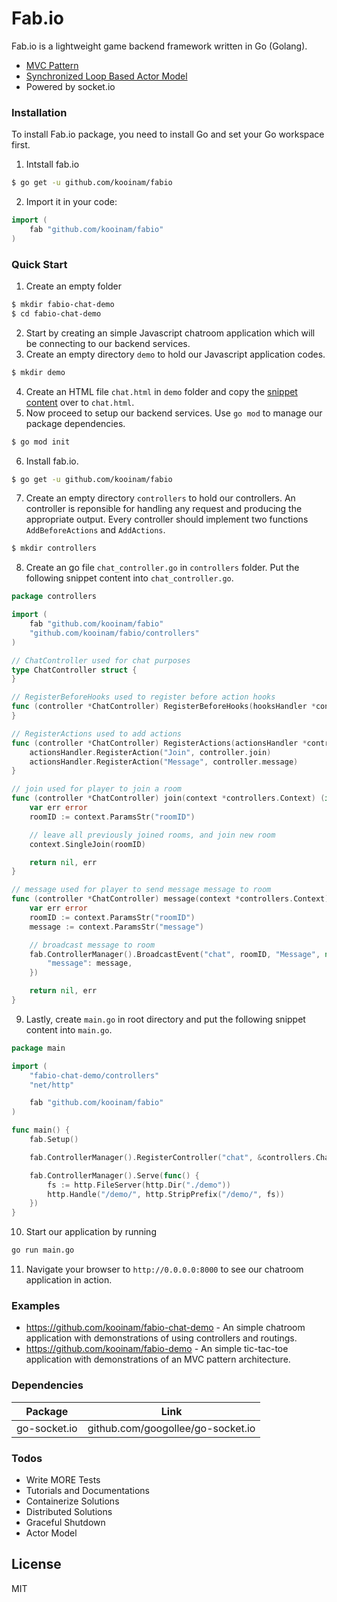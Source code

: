 # Fab.io

Fab.io is a lightweight game backend framework written in Go (Golang).

  - [MVC Pattern](https://github.com/kooinam/fabio/wiki/MVC)
  - [Synchronized Loop Based Actor Model](https://github.com/kooinam/fabio/wiki/Actor-Model)
  - Powered by socket.io

### Installation

To install Fab.io package, you need to install Go and set your Go workspace first.

1. Intstall fab.io
```sh
$ go get -u github.com/kooinam/fabio
```
2. Import it in your code:

```go
import (
	fab "github.com/kooinam/fabio"
)
```

### Quick Start

1. Create an empty folder
```sh
$ mkdir fabio-chat-demo
$ cd fabio-chat-demo
```
2. Start by creating an simple Javascript chatroom application which will be connecting to our backend services.
3. Create an empty directory `demo` to hold our Javascript application codes.
```sh
$ mkdir demo
```
4. Create an HTML file `chat.html` in `demo` folder and copy the [snippet content](https://raw.githubusercontent.com/kooinam/fabio-chat-demo/master/demo/chat.html) over to `chat.html`.
5. Now proceed to setup our backend services. Use `go mod` to manage our package dependencies.
```sh
$ go mod init
```
6. Install fab.io.
```sh
$ go get -u github.com/kooinam/fabio
```
7. Create an empty directory `controllers` to hold our controllers. An controller is reponsible for handling any request and producing the appropriate output. Every controller should implement two functions `AddBeforeActions` and `AddActions`.
```sh
$ mkdir controllers
```
8. Create an go file `chat_controller.go` in `controllers` folder. Put the following snippet content into `chat_controller.go`.
```go
package controllers

import (
	fab "github.com/kooinam/fabio"
	"github.com/kooinam/fabio/controllers"
)

// ChatController used for chat purposes
type ChatController struct {
}

// RegisterBeforeHooks used to register before action hooks
func (controller *ChatController) RegisterBeforeHooks(hooksHandler *controllers.HooksHandler) {
}

// RegisterActions used to add actions
func (controller *ChatController) RegisterActions(actionsHandler *controllers.ActionsHandler) {
	actionsHandler.RegisterAction("Join", controller.join)
	actionsHandler.RegisterAction("Message", controller.message)
}

// join used for player to join a room
func (controller *ChatController) join(context *controllers.Context) (interface{}, error) {
	var err error
	roomID := context.ParamsStr("roomID")

	// leave all previously joined rooms, and join new room
	context.SingleJoin(roomID)

	return nil, err
}

// message used for player to send message message to room
func (controller *ChatController) message(context *controllers.Context) (interface{}, error) {
	var err error
	roomID := context.ParamsStr("roomID")
	message := context.ParamsStr("message")

	// broadcast message to room
	fab.ControllerManager().BroadcastEvent("chat", roomID, "Message", nil, fab.H{
		"message": message,
	})

	return nil, err
}
```
9. Lastly, create `main.go` in root directory and put the following snippet content into `main.go`.
```go
package main

import (
	"fabio-chat-demo/controllers"
	"net/http"

	fab "github.com/kooinam/fabio"
)

func main() {
	fab.Setup()

	fab.ControllerManager().RegisterController("chat", &controllers.ChatController{})

	fab.ControllerManager().Serve(func() {
		fs := http.FileServer(http.Dir("./demo"))
		http.Handle("/demo/", http.StripPrefix("/demo/", fs))
	})
}
```
10. Start our application by running
```sh
go run main.go
```
11. Navigate your browser to `http://0.0.0.0:8000` to see our chatroom application in action.

### Examples
- https://github.com/kooinam/fabio-chat-demo - An simple chatroom application with demonstrations of using controllers and routings.
- https://github.com/kooinam/fabio-demo - An simple tic-tac-toe application with demonstrations of an MVC pattern architecture.

### Dependencies
| Package | Link |
| ------ | ------ |
| go-socket.io | github.com/googollee/go-socket.io |

### Todos

 - Write MORE Tests
 - Tutorials and Documentations
 - Containerize Solutions
 - Distributed Solutions
 - Graceful Shutdown
 - Actor Model

License
----

MIT

[//]: # (These are reference links used in the body of this note and get stripped out when the markdown processor does its job. There is no need to format nicely because it shouldn't be seen. Thanks SO - http://stackoverflow.com/questions/4823468/store-comments-in-markdown-syntax)


   [dill]: <https://github.com/joemccann/dillinger>
   [git-repo-url]: <https://github.com/joemccann/dillinger.git>
   [john gruber]: <http://daringfireball.net>
   [df1]: <http://daringfireball.net/projects/markdown/>
   [markdown-it]: <https://github.com/markdown-it/markdown-it>
   [Ace Editor]: <http://ace.ajax.org>
   [node.js]: <http://nodejs.org>
   [Twitter Bootstrap]: <http://twitter.github.com/bootstrap/>
   [jQuery]: <http://jquery.com>
   [@tjholowaychuk]: <http://twitter.com/tjholowaychuk>
   [express]: <http://expressjs.com>
   [AngularJS]: <http://angularjs.org>
   [Gulp]: <http://gulpjs.com>

   [PlDb]: <https://github.com/joemccann/dillinger/tree/master/plugins/dropbox/README.md>
   [PlGh]: <https://github.com/joemccann/dillinger/tree/master/plugins/github/README.md>
   [PlGd]: <https://github.com/joemccann/dillinger/tree/master/plugins/googledrive/README.md>
   [PlOd]: <https://github.com/joemccann/dillinger/tree/master/plugins/onedrive/README.md>
   [PlMe]: <https://github.com/joemccann/dillinger/tree/master/plugins/medium/README.md>
   [PlGa]: <https://github.com/RahulHP/dillinger/blob/master/plugins/googleanalytics/README.md>
